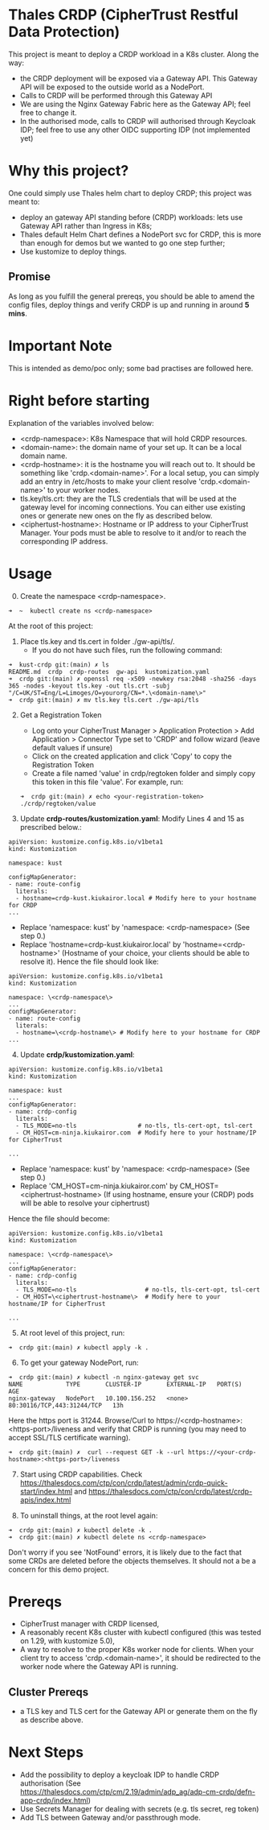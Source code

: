 # Thales CRDP (CipherTrust Restful Data Protection)
This project is meant to deploy a CRDP workload in a K8s cluster. Along the way:
- the CRDP deployment will be exposed via a Gateway API. This Gateway API will be exposed to the outside world as a NodePort.
- Calls to CRDP will be performed through this Gateway API
- We are using the Nginx Gateway Fabric here as the Gateway API; feel free to change it.
- In the authorised mode, calls to CRDP will authorised through Keycloak IDP; feel free to use any other OIDC supporting IDP (not implemented yet)

# Why this project? 
One could simply use Thales helm chart to deploy CRDP; this project was meant to: 
- deploy an gateway API standing before (CRDP) workloads: lets use Gateway API rather than Ingress in K8s;
- Thales default Helm Chart defines a NodePort svc for CRDP, this is more than enough for demos but we wanted to go one step further;
- Use kustomize to deploy things.

## Promise
As long as you fulfill the general prereqs, you should be able to amend the config files, deploy things and verify CRDP is up and running in around **5 mins**.

# Important Note
This is intended as demo/poc only; some bad practises are followed here.


# Right before starting
Explanation of the variables involved below:
- \<crdp-namespace\>: K8s Namespace that will hold CRDP resources.
- \<domain-name\>: the domain name of your set up. It can be a local domain name.
- \<crdp-hostname\>: it is the hostname you will reach out to. It should be something like 'crdp.\<domain-name\>'. For a local setup, you can simply add an entry in /etc/hosts to make your client resolve 'crdp.\<domain-name\>' to your worker nodes.
- tls.key/tls.crt: they are the TLS credentials that will be used at the gateway level for incoming connections. You can either use existing ones or generate new ones on the fly as described below.
- \<ciphertust-hostname\>: Hostname or IP address to your CipherTrust Manager. Your pods must be able to resolve to it and/or to reach the corresponding IP address.

# Usage 
0. Create the namespace \<crdp-namespace\>.
````
➜  ~  kubectl create ns <crdp-namespace>
````

At the root of this project:

1. Place tls.key and tls.cert in folder ./gw-api/tls/. 
    - If you do not have such files, run the following command:
````
➜  kust-crdp git:(main) ✗ ls
README.md  crdp  crdp-routes  gw-api  kustomization.yaml
➜  crdp git:(main) ✗ openssl req -x509 -newkey rsa:2048 -sha256 -days 365 -nodes -keyout tls.key -out tls.crt -subj "/C=UK/ST=Eng/L=Limoges/O=yourorg/CN=*.\<domain-name\>"
➜  crdp git:(main) ✗ mv tls.key tls.cert ./gw-api/tls
````
2. Get a Registration Token
    - Log onto your CipherTrust Manager > Application Protection > Add Application > Connector Type set to 'CRDP' and follow wizard (leave default values if unsure)
    - Click on the created application and click 'Copy' to copy the Registration Token
    - Create a file named 'value' in crdp/regtoken folder and simply copy this token in this file 'value'. For example, run:
    ````
    ➜  crdp git:(main) ✗ echo <your-registration-token> ./crdp/regtoken/value
    ````    

3. Update **crdp-routes/kustomization.yaml**: 
Modify Lines 4 and 15 as prescribed below.:
````
apiVersion: kustomize.config.k8s.io/v1beta1
kind: Kustomization

namespace: kust

configMapGenerator:
- name: route-config
  literals:
  - hostname=crdp-kust.kiukairor.local # Modify here to your hostname for CRDP
...
````
  - Replace 'namespace: kust' by 'namespace: \<crdp-namespace\> (See step 0.)
  - Replace 'hostname=crdp-kust.kiukairor.local' by 'hostname=\<crdp-hostname\>' (Hostname of your choice, your clients should be able to resolve it).
Hence the file should look like:
````
apiVersion: kustomize.config.k8s.io/v1beta1
kind: Kustomization

namespace: \<crdp-namespace\>
...
configMapGenerator:
- name: route-config
  literals:
  - hostname=\<crdp-hostname\> # Modify here to your hostname for CRDP
...
````

4. Update **crdp/kustomization.yaml**:

````
apiVersion: kustomize.config.k8s.io/v1beta1
kind: Kustomization

namespace: kust
...
configMapGenerator:
- name: crdp-config
  literals:
  - TLS_MODE=no-tls                 # no-tls, tls-cert-opt, tsl-cert
  - CM_HOST=cm-ninja.kiukairor.com  # Modify here to your hostname/IP for CipherTrust

...
````
  - Replace 'namespace: kust' by 'namespace: \<crdp-namespace\> (See step 0.)
  - Replace 'CM_HOST=cm-ninja.kiukairor.com' by CM_HOST=\<ciphertrust-hostname\> (If using hostname, ensure your (CRDP) pods will be able to resolve your ciphertrust)

Hence the file should become: 

````
apiVersion: kustomize.config.k8s.io/v1beta1
kind: Kustomization

namespace: \<crdp-namespace\>
...
configMapGenerator:
- name: crdp-config
  literals:
  - TLS_MODE=no-tls                   # no-tls, tls-cert-opt, tsl-cert
  - CM_HOST=\<ciphertrust-hostname\>  # Modify here to your hostname/IP for CipherTrust

...
````

5. At root level of this project, run:
````
➜  crdp git:(main) ✗ kubectl apply -k .
```` 

6. To get your gateway NodePort, run:
````
➜  crdp git:(main) ✗ kubectl -n nginx-gateway get svc
NAME            TYPE       CLUSTER-IP       EXTERNAL-IP   PORT(S)                      AGE
nginx-gateway   NodePort   10.100.156.252   <none>        80:30116/TCP,443:31244/TCP   13h
````
Here the https port is 31244. 
Browse/Curl to https://\<crdp-hostname\>:\<https-port\>/liveness and verify that CRDP is running (you may need to accept SSL/TLS certificate warning).

````
➜  crdp git:(main) ✗  curl --request GET -k --url https://<your-crdp-hostname>:<https-port>/liveness
````
7. Start using CRDP capabilities. 
Check https://thalesdocs.com/ctp/con/crdp/latest/admin/crdp-quick-start/index.html and https://thalesdocs.com/ctp/con/crdp/latest/crdp-apis/index.html 

8. To uninstall things, at the root level again:
````
➜  crdp git:(main) ✗ kubectl delete -k .
➜  crdp git:(main) ✗ kubectl delete ns <crdp-namespace>
```` 
Don't worry if you see 'NotFound' errors, it is likely due to the fact that some CRDs are deleted before the objects themselves. It should not a be a concern for this demo project.


# Prereqs
- CipherTrust manager with CRDP licensed,
- A reasonably recent K8s cluster with kubectl configured (this was tested on 1.29, with kustomize 5.0),
- A way to resolve to the proper K8s worker node for clients. When your client try to access 'crdp.\<domain-name\>', it should be redirected to the worker node where the Gateway API is running.


## Cluster Prereqs
- a TLS key and TLS cert for the Gateway API or generate them on the fly as describe above. 


# Next Steps
- Add the possibility to deploy a keycloak IDP to handle CRDP authorisation (See https://thalesdocs.com/ctp/cm/2.19/admin/adp_ag/adp-cm-crdp/defn-app-crdp/index.html)
- Use Secrets Manager for dealing with secrets (e.g. tls secret, reg token)
- Add TLS between Gateway and/or passthrough mode.


